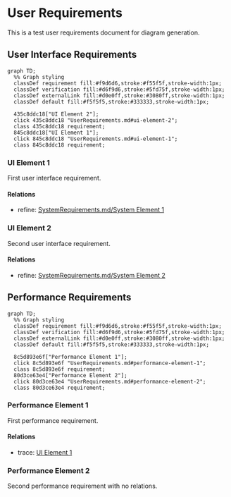 # User Requirements

This is a test user requirements document for diagram generation.

## User Interface Requirements
```mermaid
graph TD;
  %% Graph styling
  classDef requirement fill:#f9d6d6,stroke:#f55f5f,stroke-width:1px;
  classDef verification fill:#d6f9d6,stroke:#5fd75f,stroke-width:1px;
  classDef externalLink fill:#d0e0ff,stroke:#3080ff,stroke-width:1px;
  classDef default fill:#f5f5f5,stroke:#333333,stroke-width:1px;

  435c8ddc18["UI Element 2"];
  click 435c8ddc18 "UserRequirements.md#ui-element-2";
  class 435c8ddc18 requirement;
  845c8ddc18["UI Element 1"];
  click 845c8ddc18 "UserRequirements.md#ui-element-1";
  class 845c8ddc18 requirement;
```


### UI Element 1

First user interface requirement.

#### Relations
  * refine: [SystemRequirements.md/System Element 1](SystemRequirements.html#system-element-1)

### UI Element 2

Second user interface requirement.

#### Relations
  * refine: [SystemRequirements.md/System Element 2](SystemRequirements.html#system-element-2)

## Performance Requirements
```mermaid
graph TD;
  %% Graph styling
  classDef requirement fill:#f9d6d6,stroke:#f55f5f,stroke-width:1px;
  classDef verification fill:#d6f9d6,stroke:#5fd75f,stroke-width:1px;
  classDef externalLink fill:#d0e0ff,stroke:#3080ff,stroke-width:1px;
  classDef default fill:#f5f5f5,stroke:#333333,stroke-width:1px;

  8c5d893e6f["Performance Element 1"];
  click 8c5d893e6f "UserRequirements.md#performance-element-1";
  class 8c5d893e6f requirement;
  80d3ce63e4["Performance Element 2"];
  click 80d3ce63e4 "UserRequirements.md#performance-element-2";
  class 80d3ce63e4 requirement;
```


### Performance Element 1

First performance requirement.

#### Relations
  * trace: [UI Element 1](#ui-element-1)

### Performance Element 2

Second performance requirement with no relations.